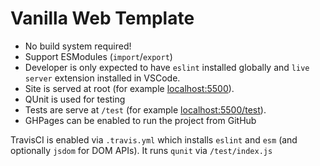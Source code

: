 # Vanilla Web Template

* No build system required!
* Support ESModules (`import`/`export`)
* Developer is only expected to have `eslint` installed globally and `live server` extension installed in VSCode.
* Site is served at root (for example [localhost:5500](https://alchemycodelab.github.io/vanilla-web-template/)).
* QUnit is used for testing
* Tests are serve at `/test` (for example [localhost:5500/test](https://alchemycodelab.github.io/vanilla-web-template/test)).
* GHPages can be enabled to run the project from GitHub

TravisCI is enabled via `.travis.yml` which installs `eslint` and `esm` (and optionally `jsdom` for DOM APIs). 
It runs `qunit` via `/test/index.js`
